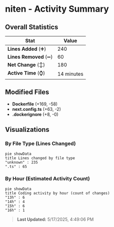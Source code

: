 # niten - Activity Summary 

## Overall Statistics

| Stat                   | Value                                                             |
| ---------------------- | ----------------------------------------------------------------- |
| **Lines Added** (➕)   | 240                                          |
| **Lines Removed** (➖) | 60                                        |
| **Net Change** (↕)    | 180                |
| **Active Time** (⌚)   | 14 minutes |


## Modified Files
- **Dockerfile** (+169, -58)
- **next.config.ts** (+63, -2)
- **.dockerignore** (+8, -0)

## Visualizations

### By File Type (Lines Changed)

```mermaid
pie showData
title Lines changed by file type
"unknown" : 235
".ts" : 65
```

### By Hour (Estimated Activity Count)

```mermaid
pie showData
title Coding activity by hour (count of changes)
"13h" : 6
"14h" : 4
"15h" : 6
"16h" : 1
```


> **Last Updated:** 5/17/2025, 4:49:06 PM